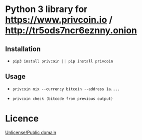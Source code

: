 # Python 3 library for https://www.privcoin.io / http://tr5ods7ncr6eznny.onion

## Installation

* `pip3 install privcoin || pip install privcoin`

## Usage

* `privcoin mix --currency bitcoin --address 1a....`

* `privcoin check (bitcode from previous output)`

# Licence

[Unlicense/Public domain](LICENSE.txt)
